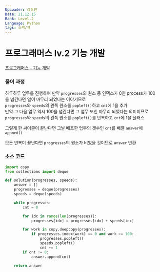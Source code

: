 ```yaml
---
UpLoader: 김형민
Date: 21.12.15
Rank: Level.2
Language: Python
tags: 스택/큐
---
```


# 프로그래머스 lv.2 기능 개발

[프로그래머스 - 기능 개발](https://programmers.co.kr/learn/courses/30/lessons/42586)  
  

### 풀이 과정  

하루하루 업무를 진행하여 만약 `progresses`의 원소 중 인덱스가 0인 process가 100을 넘긴다면 일이 마무리 되었다는 이야기므로  
`progresses`와 `speeds`의 왼쪽 원소를 `popleft()`하고 `cnt`에 1을 추가  
만약 그 다음 업무 역시 100을 넘긴다면 그 업무 또한 마무리 되었다는 의미이므로 `progresses`와 `speeds`의 왼쪽 원소를 `popleft()`를 반복하고 `cnt`에 1을 플러스  
  
그렇게 한 싸이클이 끝난다면 그날 배포한 업무의 갯수인 `cnt`를 배열 `answer`에 `appned()`  
  
모든 반복이 끝난다면 `progresses`의 원소가 비었을 것이므로 `answer` 반환  

### 소스 코드

```python
import copy
from collections import deque

def solution(progresses, speeds):
    answer = []
    progresses = deque(progresses)
    speeds = deque(speeds)

    while progresses:
        cnt = 0

        for idx in range(len(progresses)):
            progresses[idx] = progresses[idx] + speeds[idx]

        for work in copy.deepcopy(progresses):
            if progresses.index(work) == 0 and work >= 100:
                progresses.popleft()
                speeds.popleft()
                cnt += 1
        if cnt != 0:
            answer.append(cnt)

    return answer
```